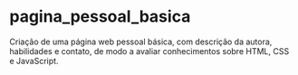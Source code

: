 # pagina_pessoal_basica
Criação de uma página web pessoal básica, com descrição da autora, habilidades e contato, de modo a avaliar conhecimentos sobre HTML, CSS e JavaScript.
